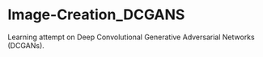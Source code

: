 # Image-Creation_DCGANS
Learning attempt on Deep Convolutional Generative Adversarial Networks (DCGANs). 
